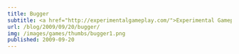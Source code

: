 ```yaml
---
title: Bugger
subtitle: <a href="http://experimentalgameplay.com/">Experimental Gameplay Project</a>
url: /blog/2009/09/20/bugger/
img: /images/games/thumbs/bugger1.png
published: 2009-09-20
---
```


